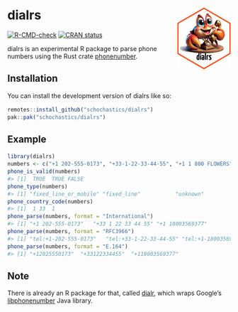 
<!-- README.md is generated from README.Rmd. Please edit that file -->

# dialrs <img src="man/figures/logo.png" align="right" height="139" alt="" />

<!-- badges: start -->

[![R-CMD-check](https://github.com/schochastics/dialrs/actions/workflows/R-CMD-check.yaml/badge.svg)](https://github.com/schochastics/dialrs/actions/workflows/R-CMD-check.yaml)
[![CRAN
status](https://www.r-pkg.org/badges/version/dialrs)](https://CRAN.R-project.org/package=dialrs)
<!-- badges: end -->

dialrs is an experimental R package to parse phone numbers using the
Rust crate [phonenumber](https://crates.io/crates/phonenumber).

## Installation

You can install the development version of dialrs like so:

``` r
remotes::install_github("schochastics/dialrs")
pak::pak("schochastics/dialrs")
```

## Example

``` r
library(dialrs)
numbers <- c("+1 202-555-0173", "+33-1-22-33-44-55", "+1 1 800 FLOWERS")
phone_is_valid(numbers)
#> [1]  TRUE  TRUE FALSE
phone_type(numbers)
#> [1] "fixed_line_or_mobile" "fixed_line"           "unknown"
phone_country_code(numbers)
#> [1]  1 33  1
phone_parse(numbers, format = "International")
#> [1] "+1 202-555-0173"   "+33 1 22 33 44 55" "+1 18003569377"
phone_parse(numbers, format = "RFC3966")
#> [1] "tel:+1-202-555-0173"   "tel:+33-1-22-33-44-55" "tel:+1-18003569377"
phone_parse(numbers, format = "E.164")
#> [1] "+12025550173"  "+33122334455"  "+118003569377"
```

## Note

There is already an R package for that, called
[dialr](https://github.com/socialresearchcentre/dialr), which wraps
Google’s [libphonenumber](https://github.com/google/libphonenumber) Java
library.
